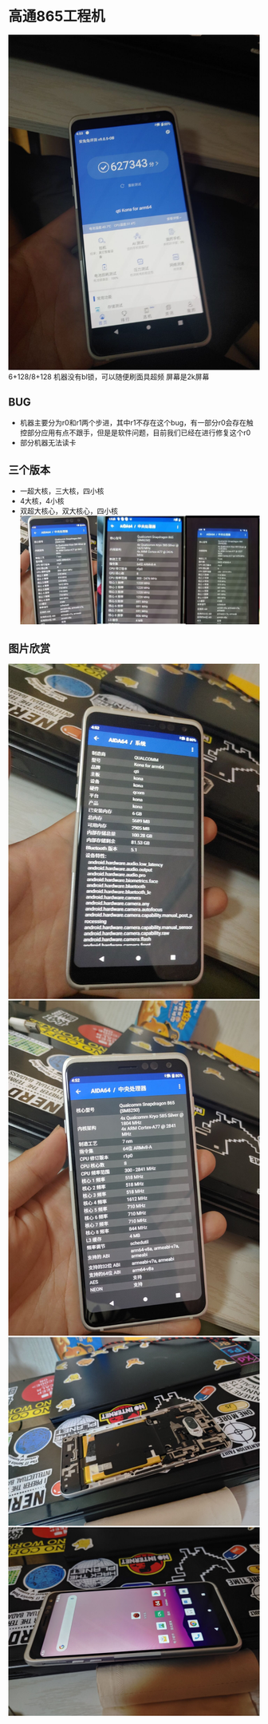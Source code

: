 # 高通865工程机

![865Pic](amWiki/images/865.jpg)  
6+128/8+128
机器没有bl锁，可以随便刷面具超频
屏幕是2k屏幕

## BUG
- 机器主要分为r0和r1两个步进，其中r1不存在这个bug，有一部分r0会存在触控部分应用有点不跟手，但是是软件问题，目前我们已经在进行修复这个r0
- 部分机器无法读卡

## 三个版本
- 一超大核，三大核，四小核
- 4大核，4小核
- 双超大核心，双大核心，四小核
![865type](amWiki/images/865type.jpg)  

## 图片欣赏
![8651](amWiki/images/8651.jpg)  
![8652](amWiki/images/8652.jpg)  
![8653](amWiki/images/8653.jpg)  
![8654](amWiki/images/8654.jpg)  
